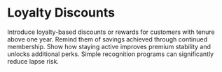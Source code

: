 # Loyalty Discounts

Introduce loyalty-based discounts or rewards for customers with tenure above one year. 
Remind them of savings achieved through continued membership. 
Show how staying active improves premium stability and unlocks additional perks. 
Simple recognition programs can significantly reduce lapse risk.
